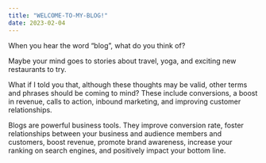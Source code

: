 ```yaml
---
title: "WELCOME-TO-MY-BLOG!"
date: 2023-02-04
---
```

When you hear the word “blog”, what do you think of?

Maybe your mind goes to stories about travel, yoga, and exciting new restaurants to try.

What if I told you that, although these thoughts may be valid, other terms and phrases should be coming to mind? These include conversions, a boost in revenue, calls to action, inbound marketing, and improving customer relationships.

Blogs are powerful business tools. They improve conversion rate, foster relationships between your business and audience members and customers, boost revenue, promote brand awareness, increase your ranking on search engines, and positively impact your bottom line.
